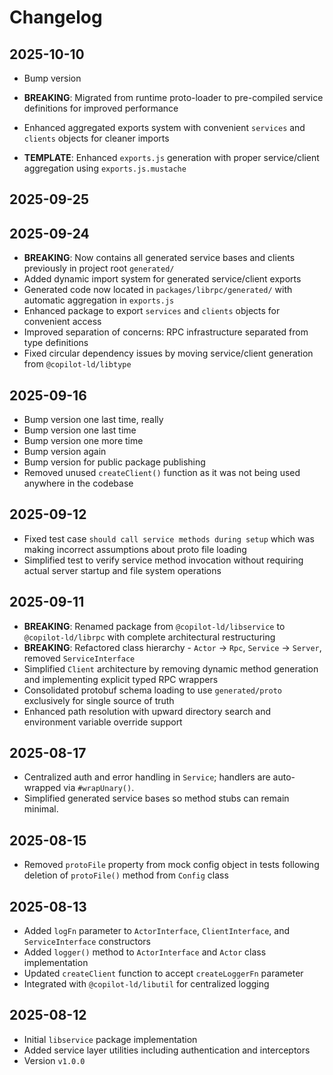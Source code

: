 # Changelog

## 2025-10-10

- Bump version

- **BREAKING**: Migrated from runtime proto-loader to pre-compiled service
  definitions for improved performance
- Enhanced aggregated exports system with convenient `services` and `clients`
  objects for cleaner imports
- **TEMPLATE**: Enhanced `exports.js` generation with proper service/client
  aggregation using `exports.js.mustache`

## 2025-09-25

## 2025-09-24

- **BREAKING**: Now contains all generated service bases and clients previously
  in project root `generated/`
- Added dynamic import system for generated service/client exports
- Generated code now located in `packages/librpc/generated/` with automatic
  aggregation in `exports.js`
- Enhanced package to export `services` and `clients` objects for convenient
  access
- Improved separation of concerns: RPC infrastructure separated from type
  definitions
- Fixed circular dependency issues by moving service/client generation from
  `@copilot-ld/libtype`

## 2025-09-16

- Bump version one last time, really
- Bump version one last time
- Bump version one more time
- Bump version again
- Bump version for public package publishing
- Removed unused `createClient()` function as it was not being used anywhere in
  the codebase

## 2025-09-12

- Fixed test case `should call service methods during setup` which was making
  incorrect assumptions about proto file loading
- Simplified test to verify service method invocation without requiring actual
  server startup and file system operations

## 2025-09-11

- **BREAKING**: Renamed package from `@copilot-ld/libservice` to
  `@copilot-ld/librpc` with complete architectural restructuring
- **BREAKING**: Refactored class hierarchy - `Actor` → `Rpc`, `Service` →
  `Server`, removed `ServiceInterface`
- Simplified `Client` architecture by removing dynamic method generation and
  implementing explicit typed RPC wrappers
- Consolidated protobuf schema loading to use `generated/proto` exclusively for
  single source of truth
- Enhanced path resolution with upward directory search and environment variable
  override support

## 2025-08-17

- Centralized auth and error handling in `Service`; handlers are auto-wrapped
  via `#wrapUnary()`.
- Simplified generated service bases so method stubs can remain minimal.

## 2025-08-15

- Removed `protoFile` property from mock config object in tests following
  deletion of `protoFile()` method from `Config` class

## 2025-08-13

- Added `logFn` parameter to `ActorInterface`, `ClientInterface`, and
  `ServiceInterface` constructors
- Added `logger()` method to `ActorInterface` and `Actor` class implementation
- Updated `createClient` function to accept `createLoggerFn` parameter
- Integrated with `@copilot-ld/libutil` for centralized logging

## 2025-08-12

- Initial `libservice` package implementation
- Added service layer utilities including authentication and interceptors
- Version `v1.0.0`

